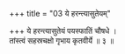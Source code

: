 +++
title = "03 ये हरन्त्यासुतेयम्"

+++
ये हरन्त्यासुतेयं पयस्फातिं चौषधे ।  
तांस्त्वं सहस्रचक्षो गृभाय कृतवीर्ये ॥ ३ ॥